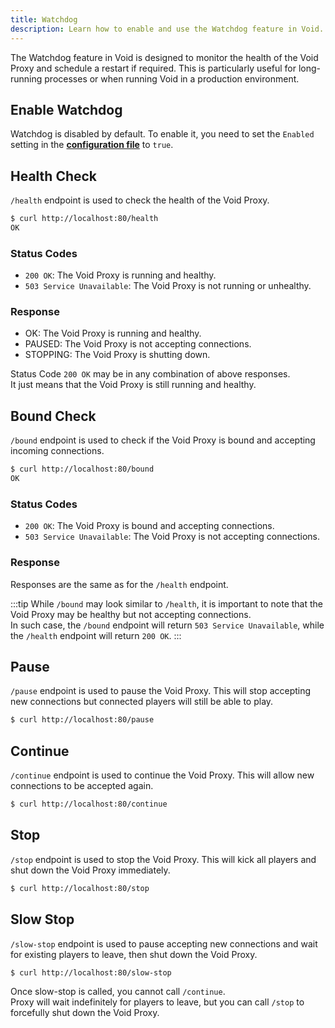 ```yaml
---
title: Watchdog
description: Learn how to enable and use the Watchdog feature in Void.
---
```


The Watchdog feature in Void is designed to monitor the health of the Void Proxy and schedule a restart if required. 
This is particularly useful for long-running processes or when running Void in a production environment.

## Enable Watchdog
Watchdog is disabled by default. To enable it, you need to set the `Enabled` setting in the [**configuration file**](/docs/configuration/in-file#watchdog) to `true`.

## Health Check
`/health` endpoint is used to check the health of the Void Proxy.

```bash
$ curl http://localhost:80/health
OK
```

### Status Codes
- `200 OK`: The Void Proxy is running and healthy.
- `503 Service Unavailable`: The Void Proxy is not running or unhealthy.

### Response
- OK: The Void Proxy is running and healthy.
- PAUSED: The Void Proxy is not accepting connections.
- STOPPING: The Void Proxy is shutting down.

Status Code `200 OK` may be in any combination of above responses.   
It just means that the Void Proxy is still running and healthy.

## Bound Check
`/bound` endpoint is used to check if the Void Proxy is bound and accepting incoming connections.
```bash
$ curl http://localhost:80/bound
OK
```

### Status Codes
- `200 OK`: The Void Proxy is bound and accepting connections.
- `503 Service Unavailable`: The Void Proxy is not accepting connections.

### Response
Responses are the same as for the `/health` endpoint.

:::tip
While `/bound` may look similar to `/health`, it is important to note that the Void Proxy may be healthy but not accepting connections.  
In such case, the `/bound` endpoint will return `503 Service Unavailable`, while the `/health` endpoint will return `200 OK`.
:::

## Pause
`/pause` endpoint is used to pause the Void Proxy. This will stop accepting new connections but connected players will still be able to play.
```bash
$ curl http://localhost:80/pause
```

## Continue
`/continue` endpoint is used to continue the Void Proxy. This will allow new connections to be accepted again.
```bash
$ curl http://localhost:80/continue
```

## Stop
`/stop` endpoint is used to stop the Void Proxy. This will kick all players and shut down the Void Proxy immediately.
```bash
$ curl http://localhost:80/stop
```

## Slow Stop
`/slow-stop` endpoint is used to pause accepting new connections and wait for existing players to leave, then shut down the Void Proxy.
```bash
$ curl http://localhost:80/slow-stop
```

Once slow-stop is called, you cannot call `/continue`.  
Proxy will wait indefinitely for players to leave, but you can call `/stop` to forcefully shut down the Void Proxy.